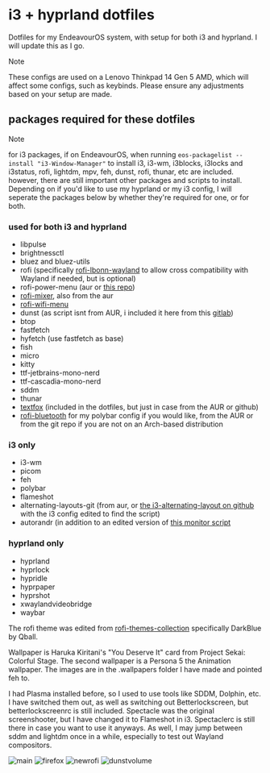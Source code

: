 # i3 + hyprland dotfiles
Dotfiles for my EndeavourOS system, with setup for both i3 and hyprland. I will update this as I go. 
>[!NOTE]
>These configs are used on a Lenovo Thinkpad 14 Gen 5 AMD, which will affect some configs, such as keybinds. Please ensure any adjustments based on your setup are made.

## packages required for these dotfiles
> [!NOTE]
> for i3 packages, if on EndeavourOS, when running ```eos-packagelist --install "i3-Window-Manager"``` to install i3, i3-wm, i3blocks, i3locks and i3status, rofi, lightdm, mpv, feh, dunst, rofi, thunar, etc are included. however, there are still important other packages and scripts to install.
> Depending on if you'd like to use my hyprland or my i3 config, I will seperate the packages below by whether they're required for one, or for both.

### used for both i3 and hyprland
- libpulse
- brightnessctl
- bluez and bluez-utils
- rofi (specifically [rofi-lbonn-wayland](https://github.com/lbonn/rofi) to allow cross compatibility with Wayland if needed, but is optional)
- rofi-power-menu (aur or [this repo](https://github.com/jluttine/rofi-power-menu))
- [rofi-mixer](https://github.com/joshpetit/rofi-mixer), also from the aur
- [rofi-wifi-menu](https://github.com/ericmurphyxyz/rofi-wifi-menu) 
- dunst (as script isnt from AUR, i included it here from this [gitlab](https://gitlab.com/Nmoleo/i3-volume-brightness-indicator))
- btop
- fastfetch
- hyfetch (use fastfetch as base)
- fish
- micro
- kitty
- ttf-jetbrains-mono-nerd
- ttf-cascadia-mono-nerd
- sddm
- thunar
- [textfox](https://github.com/adriankarlen/textfox) (included in the dotfiles, but just in case from the AUR or github)
- [rofi-bluetooth](https://github.com/nickclyde/rofi-bluetooth/tree/master) for my polybar config if you would like, from the AUR or from the git repo if you are not on an Arch-based distribution


### i3 only
- i3-wm
- picom
- feh
- polybar
- flameshot
- alternating-layouts-git (from aur, or [the i3-alternating-layout on github](https://github.com/olemartinorg/i3-alternating-layout?tab=readme-ov-file) with the i3 config edited to find the script)
- autorandr (in addition to an edited version of [this monitor script](https://github.com/davatorium/rofi-scripts/blob/master/monitor_layout.sh)

### hyprland only
- hyprland
- hyprlock
- hypridle
- hyprpaper
- hyprshot
- xwaylandvideobridge
- waybar

The rofi theme was edited from [rofi-themes-collection](https://github.com/newmanls/rofi-themes-collection) specifically DarkBlue by Qball.

Wallpaper is Haruka Kiritani's "You Deserve It" card from Project Sekai: Colorful Stage. The second wallpaper is a Persona 5 the Animation wallpaper. The images are in the .wallpapers folder I have made and pointed feh to.

I had Plasma installed before, so I used to use tools like SDDM, Dolphin, etc. I have switched them out, as well as switching out Betterlockscreen, but betterlockscreenrc is still included. Spectacle was the original screenshooter, but I have changed it to Flameshot in i3. Spectaclerc is still there in case you want to use it anyways. As well, I may jump between sddm and lightdm once in a while, especially to test out Wayland compositors.

![main](https://github.com/user-attachments/assets/77def8c2-13b9-411e-b709-3576ae2de946)
![firefox](https://github.com/user-attachments/assets/65bad86c-9cc9-4e57-993d-217b866fc202)
![newrofi](https://github.com/user-attachments/assets/0e98aa1f-8302-46a4-bb96-b477d1244dea)
![dunstvolume](https://github.com/user-attachments/assets/37e9a9ae-98cd-4cbe-bda3-edfa4e781de6)

